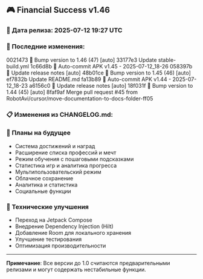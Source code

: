 ## 🎮 Financial Success v1.46

### 📅 Дата релиза: 2025-07-12 19:27 UTC

### 🔄 Последние изменения:
0021473 🔖 Bump version to 1.46 (47) [auto]
33177e3 Update stable-build.yml
1c66d8b 📱 Auto-commit APK v1.45 - 2025-07-12_18-26
058397b 📝 Update release notes [auto]
48b01ce 🔖 Bump version to 1.45 (46) [auto]
ef7832b Update README.md
fa13b89 📱 Auto-commit APK v1.44 - 2025-07-12_18-23
a6156c0 📝 Update release notes [auto]
18f031f 🔖 Bump version to 1.44 (45) [auto]
8faf9af Merge pull request #45 from RobotAvi/cursor/move-documentation-to-docs-folder-ff05

### 📋 Изменения из CHANGELOG.md:
### 🔮 Планы на будущее
- Система достижений и наград
- Расширение списка профессий и мечт
- Режим обучения с пошаговыми подсказками
- Статистика игр и аналитика прогресса
- Мультипользовательский режим
- Облачное сохранение
- Аналитика и статистика
- Социальные функции

### 🔧 Технические улучшения
- Переход на Jetpack Compose
- Внедрение Dependency Injection (Hilt)
- Добавление Room для локального хранения
- Улучшение тестирования
- Оптимизация производительности

---

**Примечание**: Все версии до 1.0 считаются предварительными релизами и могут содержать нестабильные функции.
